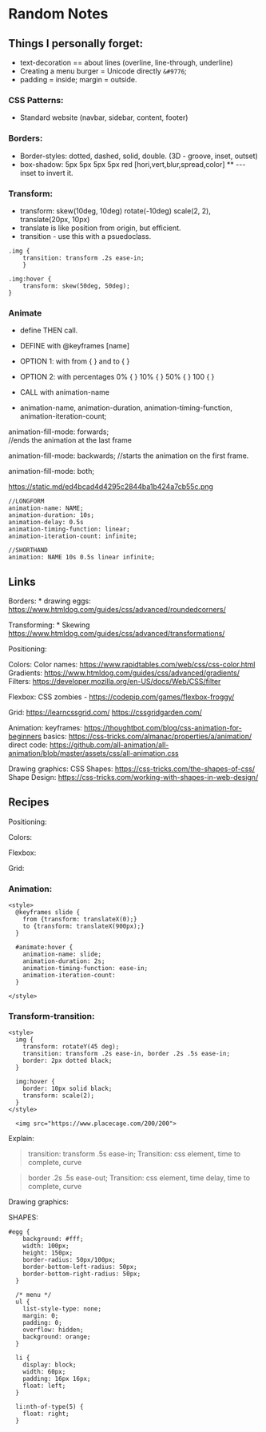 # Random Notes

## Things I personally forget: 
* text-decoration == about lines (overline, line-through, underline)
* Creating a menu burger = Unicode directly ```&#9776```;
* padding = inside; margin = outside. 
	
### CSS Patterns: 
* Standard website (navbar, sidebar, content, footer)
	
### Borders: 
* Border-styles: dotted, dashed, solid, double. (3D - groove, inset, outset)
* box-shadow: 5px 5px 5px 5px red [hori,vert,blur,spread,color]
** ---inset to invert it. 
		
### Transform: 
* transform: skew(10deg, 10deg) rotate(-10deg) scale(2, 2), translate(20px, 10px)
* translate is like position from origin, but efficient.
* transition - use this with a psuedoclass. 
```
.img {
    transition: transform .2s ease-in;
    }
    
.img:hover {
    transform: skew(50deg, 50deg);
}
```

### Animate
* define THEN call.
* DEFINE with @keyframes [name]
* OPTION 1: with from { } and to { }
* OPTION 2: with percentages 0% { } 10% { } 50% { } 100 { }

* CALL with animation-name
* animation-name, animation-duration, animation-timing-function, animation-iteration-count;

animation-fill-mode: forwards;   
//ends the animation at the last frame

animation-fill-mode: backwards; 
//starts the animation on the first frame.

animation-fill-mode: both; 

https://static.md/ed4bcad4d4295c2844ba1b424a7cb55c.png

```
//LONGFORM
animation-name: NAME;
animation-duration: 10s;
animation-delay: 0.5s
animation-timing-function: linear;
animation-iteration-count: infinite; 

//SHORTHAND
animation: NAME 10s 0.5s linear infinite;
```

###


## Links
Borders: 
	* drawing eggs: https://www.htmldog.com/guides/css/advanced/roundedcorners/

Transforming: 
	* Skewing https://www.htmldog.com/guides/css/advanced/transformations/

Positioning: 

Colors: 
	Color names: https://www.rapidtables.com/web/css/css-color.html
	Gradients: https://www.htmldog.com/guides/css/advanced/gradients/
	Filters: https://developer.mozilla.org/en-US/docs/Web/CSS/filter

Flexbox: 
	CSS zombies -
	https://codepip.com/games/flexbox-froggy/

Grid: 
	https://learncssgrid.com/
	https://cssgridgarden.com/

Animation: 
	keyframes: https://thoughtbot.com/blog/css-animation-for-beginners
	basics: https://css-tricks.com/almanac/properties/a/animation/
	direct code: https://github.com/all-animation/all-animation/blob/master/assets/css/all-animation.css

Drawing graphics: 
	CSS Shapes: https://css-tricks.com/the-shapes-of-css/
	Shape Design: https://css-tricks.com/working-with-shapes-in-web-design/
	

## Recipes
Positioning: 

Colors: 

Flexbox: 

Grid: 

### Animation: 
```
<style> 
  @keyframes slide {
    from {transform: translateX(0);}
    to {transform: translateX(900px);}
  }
  
  #animate:hover {
    animation-name: slide;
    animation-duration: 2s;
    animation-timing-function: ease-in;
    animation-iteration-count:  
  }
  
</style>
```



### Transform-transition: 
```
<style>
  img {
    transform: rotateY(45 deg); 
    transition: transform .2s ease-in, border .2s .5s ease-in;
    border: 2px dotted black;
  }
  
  img:hover {
    border: 10px solid black;
    transform: scale(2);
  }
</style>

  <img src="https://www.placecage.com/200/200">

```
Explain: 
> transition: transform .5s ease-in; 
Transition: css element, time to complete, curve

> border .2s .5s ease-out;
Transition: css element, time delay, time to complete, curve




Drawing graphics: 
	

SHAPES: 
```
#egg {
    background: #fff;
    width: 100px;
    height: 150px;
    border-radius: 50px/100px;
    border-bottom-left-radius: 50px;
    border-bottom-right-radius: 50px;
  }
```

```
  /* menu */
  ul {
    list-style-type: none;
    margin: 0;
    padding: 0;
    overflow: hidden;
    background: orange;
  }
  
  li {
    display: block;
    width: 60px;
    padding: 16px 16px;
    float: left;
  }
  
  li:nth-of-type(5) {
    float: right;
  }
```  


